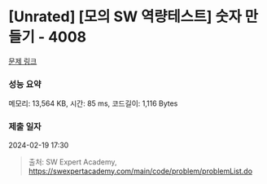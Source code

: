 # [Unrated] [모의 SW 역량테스트] 숫자 만들기 - 4008 

[문제 링크](https://swexpertacademy.com/main/code/problem/problemDetail.do?contestProbId=AWIeRZV6kBUDFAVH) 

### 성능 요약

메모리: 13,564 KB, 시간: 85 ms, 코드길이: 1,116 Bytes

### 제출 일자

2024-02-19 17:30



> 출처: SW Expert Academy, https://swexpertacademy.com/main/code/problem/problemList.do